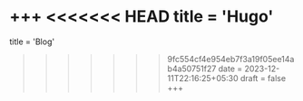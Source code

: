 +++
<<<<<<< HEAD
title = 'Hugo'
=======
title = 'Blog'
>>>>>>> 9fc554cf4e954eb7f3a19f05ee14ab4a50751f27
date = 2023-12-11T22:16:25+05:30
draft = false
+++
